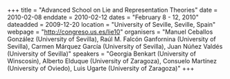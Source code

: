 +++
title = "Advanced School on Lie and Representation Theories"
date = 2010-02-08
enddate = 2010-02-12
dates = "February 8 - 12, 2010"
dateadded = 2009-12-20
location = "University of Seville, Seville, Spain"
webpage = "http://congreso.us.es/lie10"
organisers = "Manuel Ceballos González (University of Sevilla), Raúl M. Falcón Ganfornina (University of Sevilla), Carmen Márquez García (University of Sevilla), Juan Núñez Valdés (University of Sevilla)"
speakers = "Georgia Benkart (University of Winscosin), Alberto Elduque (University of Zaragoza), Consuelo Martínez (University of Oviedo), Luis Ugarte (University of Zaragoza)"
+++

